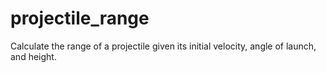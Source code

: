 # projectile_range
Calculate the range of a projectile given its initial velocity, angle of launch, and height.
